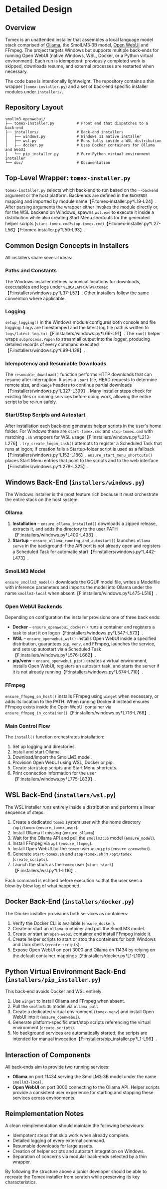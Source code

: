 # Detailed Design

## Overview
Tomex is an unattended installer that assembles a local language model stack
comprised of [Ollama](https://ollama.ai), the SmolLM3‑3B model, [Open WebUI](https://github.com/open-webui/open-webui) and
FFmpeg.  The project targets Windows but supports multiple back‑ends for running
Open WebUI (native Windows, WSL, Docker, or a Python virtual environment).  Each
run is idempotent: previously completed work is skipped, downloads resume, and
external processes are restarted when necessary.

The code base is intentionally lightweight.  The repository contains a thin
wrapper (`tomex-installer.py`) and a set of back‑end specific installer modules
under `installers/`.

## Repository Layout
```
smollm3-openwebui/
├── tomex-installer.py          # Front end that dispatches to a back‑end
├── installers/                 # Back‑end installers
│   ├── windows.py              # Windows 11 native installer
│   ├── wsl.py                  # Runs fully inside a WSL distribution
│   ├── docker.py               # Uses Docker containers for Ollama and WebUI
│   └── pip_installer.py        # Pure Python virtual environment installer
└── doc/                        # Documentation
```

## Top‑Level Wrapper: `tomex-installer.py`
`tomex-installer.py` selects which back‑end to run based on the `--backend`
argument or the host platform.  Back‑ends are defined in the `BACKENDS` mapping
and imported by module name【F:tomex-installer.py†L19-L24】.  After parsing
arguments the wrapper either invokes the module directly or, for the WSL
backend on Windows, spawns `wsl.exe` to execute it inside a distribution
while also creating Start Menu shortcuts for the generated helper scripts
(`start-tomex.cmd`/`stop-tomex.cmd`)【F:tomex-installer.py†L27-L56】【F:tomex-installer.py†L59-L93】.

## Common Design Concepts in Installers
All installers share several ideas:

### Paths and Constants
The Windows installer defines canonical locations for downloads, executables and
logs under `%LOCALAPPDATA%\tomex`【F:installers/windows.py†L37-L57】.  Other
installers follow the same convention where applicable.

### Logging
`setup_logging()` in the Windows module configures both console and file
logging.  Logs are timestamped and the latest log file path is written to
`logs/latest-log.txt`【F:installers/windows.py†L66-L91】.  The `run()` helper wraps
`subprocess.Popen` to stream all output into the logger, producing detailed
records of every command executed【F:installers/windows.py†L99-L138】.

### Idempotency and Resumable Downloads
The `resumable_download()` function performs HTTP downloads that can resume
after interruption.  It uses a `.part` file, HEAD requests to determine remote
size, and `Range` headers to continue partial downloads【F:installers/windows.py†L327-L399】.
Many installer steps check for existing files or running services before doing
work, allowing the entire script to be re‑run safely.

### Start/Stop Scripts and Autostart
After installation each back‑end generates helper scripts in the user's home
folder.  For Windows these are `start-tomex.cmd` and `stop-tomex.cmd` with
matching `.sh` wrappers for WSL usage【F:installers/windows.py†L213-L276】.
`try_create_logon_task()` attempts to register a Scheduled Task that runs at
logon; if creation fails a Startup‑folder script is used as a fallback【F:installers/windows.py†L152-L186】.
`ensure_start_menu_shortcuts()` places Start Menu entries that point to the
scripts and to the web interface【F:installers/windows.py†L278-L325】.

## Windows Back‑End (`installers/windows.py`)
The Windows installer is the most feature rich because it must orchestrate the
entire stack on the host system.

### Ollama
1. **Installation** – `ensure_ollama_installed()` downloads a zipped release,
   extracts it, and adds the directory to the user PATH【F:installers/windows.py†L400-L438】.
2. **Startup** – `ensure_ollama_running_and_autostart()` launches `ollama serve`
   in the background if the API port is not already open and registers a
   Scheduled Task for automatic start【F:installers/windows.py†L442-L473】.

### SmolLM3 Model
`ensure_smollm3_model()` downloads the GGUF model file, writes a Modelfile with
inference parameters and imports the model into Ollama under the name
`smollm3-local` when absent【F:installers/windows.py†L475-L516】.

### Open WebUI Backends
Depending on configuration the installer provisions one of three back ends:
- **Docker** – `ensure_openwebui_docker()` runs a container and registers a task
  to start it on logon【F:installers/windows.py†L547-L573】.
- **WSL** – `ensure_openwebui_wsl()` installs Open WebUI inside a specified
  distribution, guarantees `pip`, `venv`, and FFmpeg, launches the service, and
  sets up autostart via a Scheduled Task【F:installers/windows.py†L576-L662】.
- **pip/venv** – `ensure_openwebui_pip()` creates a virtual environment,
  installs Open WebUI, registers an autostart task, and starts the server if it
  is not already running【F:installers/windows.py†L674-L710】.

### FFmpeg
`ensure_ffmpeg_on_host()` installs FFmpeg using `winget` when necessary, or adds
its location to the PATH.  When running Docker it instead ensures FFmpeg exists
inside the Open WebUI container via `ensure_ffmpeg_in_container()`【F:installers/windows.py†L716-L768】.

### Main Control Flow
The `install()` function orchestrates installation:
1. Set up logging and directories.
2. Install and start Ollama.
3. Download/import the SmolLM3 model.
4. Provision Open WebUI using WSL, Docker or pip.
5. Create start/stop scripts and Start Menu shortcuts.
6. Print connection information for the user【F:installers/windows.py†L775-L839】.

## WSL Back‑End (`installers/wsl.py`)
The WSL installer runs entirely inside a distribution and performs a linear
sequence of steps:
1. Create a dedicated `tomex` system user with the home directory `/opt/tomex`
   (`ensure_tomex_user`).
2. Install Ollama if missing (`ensure_ollama`).
3. Wait for the Ollama API and pull the `smollm3:3b` model (`ensure_model`).
4. Install FFmpeg via `apt` (`ensure_ffmpeg`).
5. Install Open WebUI for the `tomex` user using `pip` (`ensure_openwebui`).
6. Generate `start-tomex.sh` and `stop-tomex.sh` in `/opt/tomex`
   (`create_scripts`).
7. Launch the stack as the `tomex` user (`start_stack`)【F:installers/wsl.py†L1-L116】.

Each command is echoed before execution so that the user sees a blow‑by‑blow log
of what happened.

## Docker Back‑End (`installers/docker.py`)
The Docker installer provisions both services as containers:
1. Verify the Docker CLI is available (`ensure_docker`).
2. Create or start an `ollama` container and pull the SmolLM3 model.
3. Create or start an `open-webui` container and install FFmpeg inside it.
4. Create helper scripts to start or stop the containers for both Windows and
   Unix shells (`create_scripts`).
5. Expose Open WebUI on port 3000 and Ollama on 11434 by relying on the default
   container mappings【F:installers/docker.py†L1-L109】.

## Python Virtual Environment Back‑End (`installers/pip_installer.py`)
This back‑end avoids Docker and WSL entirely:
1. Use `winget` to install Ollama and FFmpeg when absent.
2. Pull the `smollm3:3b` model via `ollama pull`.
3. Create a dedicated virtual environment (`tomex-venv`) and install Open WebUI
   into it (`ensure_openwebui`).
4. Generate platform‑specific start/stop scripts referencing the virtual
   environment (`create_scripts`).
5. No background services are automatically started; the scripts are intended
   for manual invocation【F:installers/pip_installer.py†L1-L96】.

## Interaction of Components
All back‑ends aim to provide two running services:
- **Ollama** on port 11434 serving the SmolLM3‑3B model under the name
  `smollm3-local`.
- **Open WebUI** on port 3000 connecting to the Ollama API.
Helper scripts provide a consistent user experience for starting and stopping
these services across environments.

## Reimplementation Notes
A clean reimplementation should maintain the following behaviours:
- Idempotent steps that skip work when already complete.
- Detailed logging of every external command.
- Resumable downloads for large assets.
- Creation of helper scripts and autostart integration on Windows.
- Separation of concerns via modular back‑ends selected by a thin wrapper.

By following the structure above a junior developer should be able to recreate
the Tomex installer from scratch while preserving its key characteristics.

